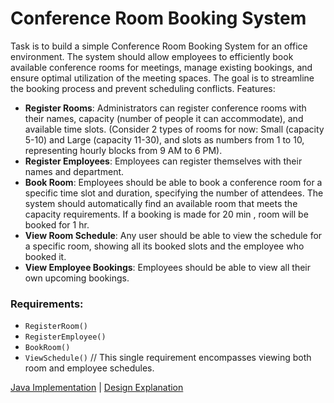 # Conference Room Booking System

Task is to build a simple Conference Room Booking System for an office environment. The system should allow employees to efficiently book available conference rooms for meetings, manage existing bookings, and ensure optimal utilization of the meeting spaces. The goal is to streamline the booking process and prevent scheduling conflicts.
Features:
- **Register Rooms**: Administrators can register conference rooms with their names, capacity (number of people it can accommodate), and available time slots. (Consider 2 types of rooms for now: Small (capacity 5-10) and Large (capacity 11-30), and slots as numbers from 1 to 10, representing hourly blocks from 9 AM to 6 PM).
- **Register Employees**: Employees can register themselves with their names and department.
- **Book Room**: Employees should be able to book a conference room for a specific time slot and duration, specifying the number of attendees. The system should automatically find an available room that meets the capacity requirements.
  If a booking is made for 20 min , room will be booked for 1 hr.
- **View Room Schedule**: Any user should be able to view the schedule for a specific room, showing all its booked slots and the employee who booked it.
- **View Employee Bookings**: Employees should be able to view all their own upcoming bookings.

### Requirements:
- `RegisterRoom()`
- `RegisterEmployee()`
- `BookRoom()`
- `ViewSchedule()` // This single requirement encompasses viewing both room and employee schedules. 


[Java Implementation](./../code/src/conferenceRoomBooking/RoomBookingSystemSimulation.java) | [Design Explanation](./../code/src/conferenceRoomBooking/RoomBookingSystem.md)